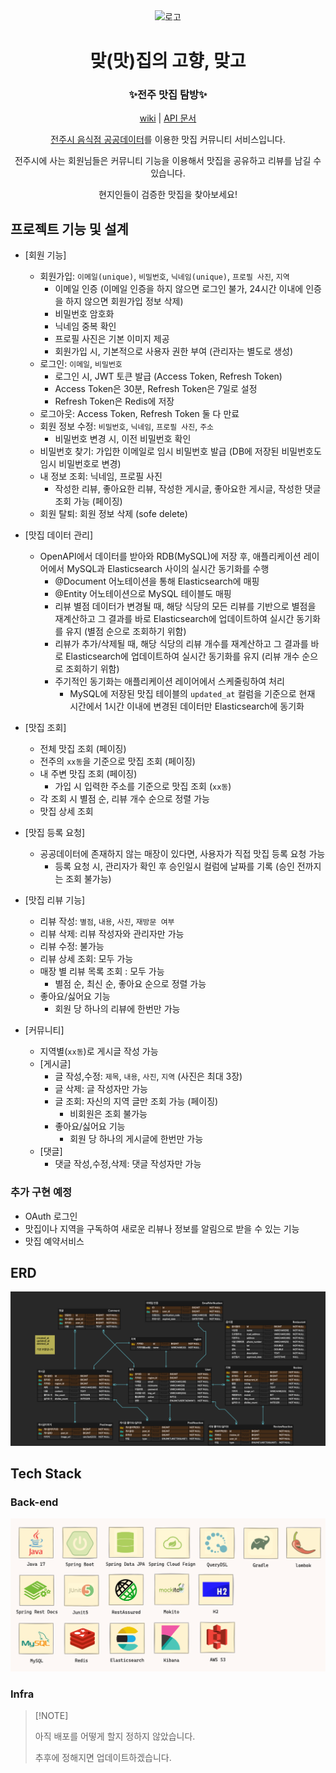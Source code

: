 <div align="center">
<img width="200px" src="https://dthezntil550i.cloudfront.net/pn/latest/pn1608281849186400000834203/1280_960/468201b8-3f90-4f98-b8ae-06aa4f156741.png" alt="로고"/>

# 맞(맛)집의 고향, 맞고

### ✨전주 맛집 탐방✨

[wiki](https://github.com/kingseungil/matgo/wiki) |
[API 문서]()

[전주시 음식점 공공데이터](https://www.data.go.kr/tcs/dss/selectFileDataDetailView.do?publicDataPk=15076735#tab-layer-openapi)를
이용한 맛집 커뮤니티 서비스입니다.

전주시에 사는 회원님들은 커뮤니티 기능을 이용해서 맛집을 공유하고 리뷰를 남길 수 있습니다.

현지인들이 검증한 맛집을 찾아보세요!

</div>

## 프로젝트 기능 및 설계

- [회원 기능]
    - 회원가입: `이메일(unique)`, `비밀번호`, `닉네임(unique)`, `프로필 사진`, `지역`
        - 이메일 인증 (이메일 인증을 하지 않으면 로그인 불가, 24시간 이내에 인증을 하지 않으면 회원가입 정보 삭제)
        - 비밀번호 암호화
        - 닉네임 중복 확인
        - 프로필 사진은 기본 이미지 제공
        - 회원가입 시, 기본적으로 사용자 권한 부여 (관리자는 별도로 생성)
    - 로그인: `이메일`, `비밀번호`
        - 로그인 시, JWT 토큰 발급 (Access Token, Refresh Token)
        - Access Token은 30분, Refresh Token은 7일로 설정
        - Refresh Token은 Redis에 저장
    - 로그아웃: Access Token, Refresh Token 둘 다 만료
    - 회원 정보 수정: `비밀번호`, `닉네임`, `프로필 사진`, `주소`
        - 비밀번호 변경 시, 이전 비밀번호 확인
    - 비밀번호 찾기: 가입한 이메일로 임시 비밀번호 발급 (DB에 저장된 비밀번호도 임시 비밀번호로 변경)
    - 내 정보 조회: 닉네임, 프로필 사진
        - 작성한 리뷰, 좋아요한 리뷰, 작성한 게시글, 좋아요한 게시글, 작성한 댓글 조회 가능 (페이징)
    - 회원 탈퇴: 회원 정보 삭제 (sofe delete)

- [맛집 데이터 관리]
    - OpenAPI에서 데이터를 받아와 RDB(MySQL)에 저장 후, 애플리케이션 레이어에서 MySQL과 Elasticsearch 사이의 실시간 동기화를 수행
        - @Document 어노테이션을 통해 Elasticsearch에 매핑
        - @Entity 어노테이션으로 MySQL 테이블도 매핑
        - 리뷰 별점 데이터가 변경될 때, 해당 식당의 모든 리뷰를 기반으로 별점을 재계산하고 그 결과를 바로 Elasticsearch에 업데이트하여 실시간 동기화를 유지 (별점 순으로 조회하기 위함)
        - 리뷰가 추가/삭제될 때, 해당 식당의 리뷰 개수를 재계산하고 그 결과를 바로 Elasticsearch에 업데이트하여 실시간 동기화를 유지 (리뷰 개수 순으로 조회하기 위함)
        - 주기적인 동기화는 애플리케이션 레이어에서 스케줄링하여 처리
            - MySQL에 저장된 맛집 테이블의 `updated_at` 컬럼을 기준으로 현재 시간에서 1시간 이내에 변경된 데이터만 Elasticsearch에 동기화

- [맛집 조회]
    - 전체 맛집 조회 (페이징)
    - 전주의 `xx동`을 기준으로 맛집 조회 (페이징)
    - 내 주변 맛집 조회 (페이징)
        - 가입 시 입력한 주소를 기준으로 맛집 조회 (`xx동`)
    - 각 조회 시 별점 순, 리뷰 개수 순으로 정렬 가능
    - 맛집 상세 조회

- [맛집 등록 요청]
    - 공공데이터에 존재하지 않는 매장이 있다면, 사용자가 직접 맛집 등록 요청 가능
        - 등록 요청 시, 관리자가 확인 후 승인일시 컬럼에 날짜를 기록 (승인 전까지는 조회 불가능)

- [맛집 리뷰 기능]
    - 리뷰 작성: `별점`, `내용`, `사진`, `재방문 여부`
    - 리뷰 삭제: 리뷰 작성자와 관리자만 가능
    - 리뷰 수정: 불가능
    - 리뷰 상세 조회: 모두 가능
    - 매장 별 리뷰 목록 조회 : 모두 가능
        - 별점 순, 최신 순, 좋아요 순으로 정렬 가능
    - 좋아요/싫어요 기능
        - 회원 당 하나의 리뷰에 한번만 가능

- [커뮤니티]
    - 지역별(`xx동`)로 게시글 작성 가능
    - [게시글]
        - 글 작성,수정: `제목`, `내용`, `사진`, `지역` (사진은 최대 3장)
        - 글 삭제: 글 작성자만 가능
        - 글 조회: 자신의 지역 글만 조회 가능 (페이징)
            - 비회원은 조회 불가능
        - 좋아요/싫어요 기능
            - 회원 당 하나의 게시글에 한번만 가능
    - [댓글]
        - 댓글 작성,수정,삭제: 댓글 작성자만 가능

### 추가 구현 예정

- OAuth 로그인
- 맛집이나 지역을 구독하여 새로운 리뷰나 정보를 알림으로 받을 수 있는 기능
- 맛집 예약서비스

## ERD

![](images/erd.png)

## Tech Stack

### Back-end

![img.png](images/backend-techstack.png)

### Infra

> \[!NOTE]
>
> 아직 배포를 어떻게 할지 정하지 않았습니다.
>
> 추후에 정해지면 업데이트하겠습니다.
